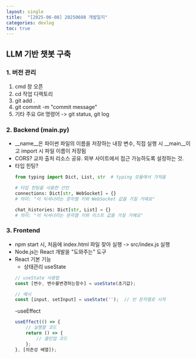 ```yaml
---
layout: single
title:  "[2025-06-08] 20250608 개발일지"
categories: devlog
toc: true
---
```


## LLM 기반 챗봇 구축

### 1. 버전 관리
1. cmd 창 오픈
2. cd 작업 디렉토리
3. git add .
4. git commit -m "commit message"
5. 기타 주요 Git 명령어 -> git status, git log

### 2. Backend (main.py)
- __name__은 파이썬 파일의 이름을 저장하는 내장 변수, 직접 실행 시 __main__이고 import 시 파일 이름이 저장됨
- CORS? 교차 출처 리소스 공유. 외부 사이트에서 접근 가능하도록 설정하는 것.
- 타입 힌팅?
    ```python
    from typing import Dict, List, str  # typing 모듈에서 가져옴

    # 타입 힌팅을 사용한 선언
    connections: Dict[str, WebSocket] = {}
    # 의미: "이 딕셔너리는 문자열 키와 WebSocket 값을 가질 거예요"

    chat_histories: Dict[str, List] = {}
    # 의미: "이 딕셔너리는 문자열 키와 리스트 값을 가질 거예요"
    ```

### 3. Frontend
- npm start 시, 처음에 index.html 파일 찾아 실행 -> src/index.js 실행
- Node.js는 React 개발을 "도와주는" 도구
- React 기본 기능
    - 상태관리 useState
    ```javascript
    // useState 사용법
    const [변수, 변수를변경하는함수] = useState(초기값);

    // 예시
    const [input, setInput] = useState('');  // 빈 문자열로 시작
    ```
    -useEffect
    ```javascript
    useEffect(() => {
        // 실행할 코드
        return () => {
            // 클린업 코드
        };
    }, [의존성 배열]);
    ```